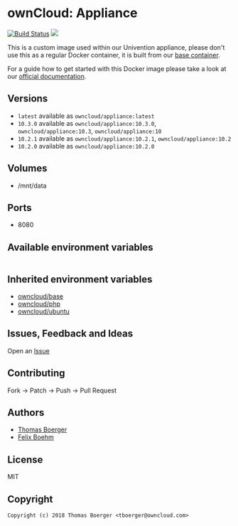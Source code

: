 # ownCloud: Appliance

[![Build Status](https://cloud.drone.io/api/badges/owncloud-docker/appliance/status.svg)](https://cloud.drone.io/owncloud-docker/appliance)
[![](https://images.microbadger.com/badges/image/owncloud/appliance.svg)](https://microbadger.com/images/owncloud/appliance "Get your own image badge on microbadger.com")

This is a custom image used within our Univention appliance, please don't use this as a regular Docker container, it is built from our [base container](https://registry.hub.docker.com/u/owncloud/base/).

For a guide how to get started with this Docker image please take a look at our [official documentation](https://doc.owncloud.com/server/latest/admin_manual/appliance/installation/installation.html).

## Versions

* `latest` available as `owncloud/appliance:latest`
* `10.3.0` available as `owncloud/appliance:10.3.0`, `owncloud/appliance:10.3`,  `owncloud/appliance:10`
* `10.2.1` available as `owncloud/appliance:10.2.1`, `owncloud/appliance:10.2`
* `10.2.0` available as `owncloud/appliance:10.2.0`

## Volumes

* /mnt/data

## Ports

* 8080

## Available environment variables

```

```

## Inherited environment variables

* [owncloud/base](https://github.com/owncloud-docker/base#available-environment-variables)
* [owncloud/php](https://github.com/owncloud-docker/php#available-environment-variables)
* [owncloud/ubuntu](https://github.com/owncloud-docker/ubuntu#available-environment-variables)

## Issues, Feedback and Ideas

Open an [Issue](https://github.com/owncloud-docker/appliance/issues)

## Contributing

Fork -> Patch -> Push -> Pull Request

## Authors

* [Thomas Boerger](https://github.com/tboerger)
* [Felix Boehm](https://github.com/felixboehm)

## License

MIT

## Copyright

```
Copyright (c) 2018 Thomas Boerger <tboerger@owncloud.com>
```
